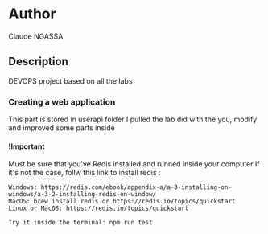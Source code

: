 # Author

Claude NGASSA


## Description

DEVOPS project based on all the labs

### Creating a web application

This part is stored in userapi folder 
I pulled the lab did with the you, modify and improved some parts inside 

#### !Important

Must be sure that you've Redis installed and runned inside your computer
If it's not the case, follw this link to install redis : 
    
    Windows: https://redis.com/ebook/appendix-a/a-3-installing-on-windows/a-3-2-installing-redis-on-window/
    MacOS: brew install redis or https://redis.io/topics/quickstart
    Linux or MacOS: https://redis.io/topics/quickstart

    Try it inside the terminal: npm run test
